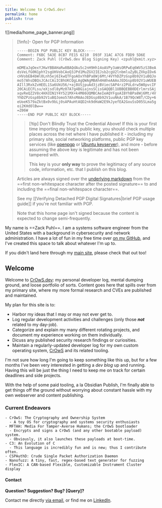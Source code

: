 ```yaml
---
title: Welcome to CrOwS.dev!
permalink: home
publish: true
---
```

![[media/home_page_banner.png]]

> [!info]- Open for PGP Information
> ```
> -----BEGIN PGP PUBLIC KEY BLOCK-----
> Comment: F6BC 5A3E 8CB7 FE15 6210  D93F 31AC A7C6 FDD9 5D6E
> Comment: Zack Puhl (CrOwS.dev Blog Signing Key) <zpuhl@xmit.xyz>
>
> mDMEaJqOexYJKwYBBAHaRw8BAQdAu5c2nH9Hh14oAVPy3aWsORPwEq6WV5zS3BeA
> dsVeLfG0N1phY2sgUHVobCAoQ3JPd1MuZGV2IEJsb2cgU2lnbmluZyBLZXkpIDx6
> cHVobEB4bWl0Lnh5ej6IkwQTFgoAOxYhBPa8Wj6Mt/4VYhDZPzGsp8b92V1uBQJo
> mo57AhsDBQsJCAcCAiICBhUKCQgLAgQWAgMBAh4HAheAAAoJEDGsp8b92V1uWUEB
> AIll3RxkZvHEEL1Sa6UkU56/+aj8USjpuAd3jzBViecSAP4rz2PULdrw5W8pvcIF
> 20CAiECFLsu/eXjsdl8yMz07A7g4BGiajnsSCisGAQQBl1UBBQEBB0DErlmrsSAj
> xqvReQZ2V8c4HXdIN1Y4Y521MX+k4M86UQMBCAeIeAQYFgoAIBYhBPa8Wj6Mt/4V
> YhDZPzGsp8b92V1uBQJomo57AhsMAAoJEDGsp8b92V1uuNkA/1B79QcW8T/CDy+6
> eUoeK579aZktBx0v9bLj0sAPAuHtAQD2nk9dHaW2E9kJyefEA2GouSsD05SLma5g
> oi2KHdOlBw==
> =Z06W
> -----END PGP PUBLIC KEY BLOCK-----
> ```
> > [!tip] Don't Blindly Trust the Credential Above!
> > If this is your first time importing my blog's public key, you should check multiple places across the net where I have published it - including my primary site, social networking platforms, public PGP key services (like [openpgp](https://keys.openpgp.org/search?q=zpuhl@xmit.xyz) or [Ubuntu keyserver](https://keyserver.ubuntu.com/pks/lookup?search=zpuhl%40xmit.xyz&fingerprint=on&op=index)), and more - before assuming the above key is legitimate and has not been tampered with.
> > 
> > This key is your **only way** to prove the legitimacy of any source code, information, etc. that I publish on this blog.
>
> Articles are always signed over the [underlying markdown](https://github.com/NotsoanoNimus/crows-dev-blog) from the ==first non-whitespace character after the posted signature== to and including the ==final non-whitespace character==.
> 
> See my [[Verifying Detached PGP Digital Signatures|brief PGP usage guide]] if you're not familiar with PGP.
>
> Note that this home page isn't signed because the content is expected to change semi-frequently.

My name is ==Zack Puhl==. I am a systems software engineer from the United States  with a background in cybersecurity and network administration. I have a lot of fun in my free time over [on my GitHub](https://github.com/NotsoanoNimus), and I've created this space to talk about whatever I'm up to.

If you didn't land here through my [main site](https://xmit.xyz/), please check that out too!

## Welcome

Welcome to [CrOwS.dev](https://crows.dev/): my personal developer log, mental dumping ground, and loose portfolio of sorts. Content goes here that spills over from my primary site, where my more formal research and CVEs are published and maintained.

My plan for this site is to:
- Harbor my ideas that I may or may not ever get to.
- Log regular development activities and challenges (only those ***not*** related to my day-job).
- Categorize and explain my many different rotating projects, and document my experience working on them individually.
- Dicuss any published security research findings or curiosities.
- Maintain a regularly-updated developer log for my own custom operating system, [CrOwS](https://github.com/NotsoanoNimus/CrOwS) and its related tooling.

I'm not sure how long I'm going to keep something like this up, but for a few months I've been very interested in getting a _dev blog_ up and running. Having this will be just the thing I need to keep me on track for certain deadlines and side projects.

With the help of some paid tooling, a la Obsidian Publish, I'm finally able to get things off the ground without worrying about constant hassle with my own webserver and content publishing.

### Current Endeavors
```
- CrOwS: The Cryptography and Ownership System
  - A toy OS for cryptography and systems security enthusiasts
- MFTAH: Media For Tamper-Averse Humans; the CrOwS bootloader
  - Encrypts and signs a CrOwS (and any other bootable payload) system.
  - Obviously, it also launches these payloads at boot-time.
- C3: An Evolution of C
  - This language is incredibly fun and is new; thus I contribute often.
- CSPAuthD: Crude Single Packet Authorization Daemon
- Nanofuzz: A tiny, fast, regex-based text generator for fuzzing
- FlexIC: A CAN-based Flexible, Customizable Instrument Cluster display
```
#### Contact

**Question? Suggestion? Bug? \[Query\]?**

Contact me directly [via email](mailto:crows@xmit.xyz), or find me on [LinkedIn](https://linkedin.com/in/xmit-xyz/).
